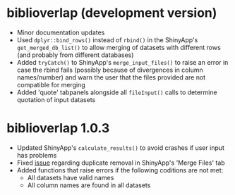 # biblioverlap (development version)
* Minor documentation updates
* Used `dplyr::bind_rows()` instead of `rbind()` in the ShinyApp's `get_merged_db_list()` to allow merging of datasets with different rows (and probably from different databases)
* Added `tryCatch()` to ShinyApp's `merge_input_files()` to raise an error in case the rbind fails (possibly because of divergences in column names/number) and warn the user that the files provided are not compatible for merging
* Added 'quote' tabpanels alongside all `fileInput()` calls to determine quotation of input datasets


# biblioverlap 1.0.3

* Updated ShinyApp's `calculate_results()` to avoid crashes if user input has problems
* Fixed [issue](https://github.com/gavieira/biblioverlap/issues/4) regarding duplicate removal in ShinyApp's 'Merge Files' tab 
* Added functions that raise errors if the following coditions are not met:
  - All datasets have valid names
  - All column names are found in all datasets
